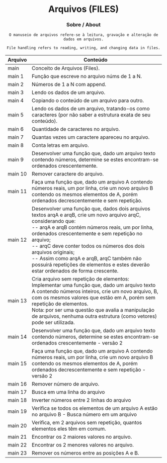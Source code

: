 <div align="center">
<h1>Arquivos (FILES)</h1>

<h3>Sobre / About</h3>

`O manuseio de arquivos refere-se à leitura, gravação e alteração de dados em arquivos.`

`File handling refers to reading, writing, and changing data in files.`
</div>

Arquivo | Conteúdo
--------|-----------
main | Conceito de Arquivos (Files). <br>
main 1 | Função que escreve no arquivo núms de 1 a N. <br>
main 2 | Números de 1 a N com append. <br>
main 3 | Lendo os dados de um arquivo. <br>
main 4 | Copiando o conteúdo de um arquivo para outro. <br>
main 5 | Lendo os dados de um arquivo, tratando-os como caracteres (por não saber a estrutura exata de seu conteúdo). <br>
main 6 | Quantidade de  caracteres no arquivo. <br>
main 7 | Quantas vezes um caractere apareceu no arquivo. <br>
main 8 | Conta letras em arquivo. <br>
main 9 | Desenvolver uma função que, dado um arquivo texto contendo números, determine se estes encontram-se ordenados crescentemente. <br>
main 10 | Remover caractere do arquivo. <br>
main 11 | Faça uma função que, dado um arquivo A contendo números reais, um por linha, crie um novo arquivo B contendo os mesmos elementos de A, porém ordenados decrescentemente e sem repetição. <br>
main 12 | Desenvolver uma função que, dados dois arquivos textos arqA e arqB, crie um novo arquivo arqC, considerando que:<br>--  arqA e arqB contém números reais, um por linha, ordenados crescentemente e sem repetição no arquivo; <br>--  arqC deve conter todos os números dos dois arquivos originais;<br>-- Assim como arqA e arqB, arqC também não possuirá repetições de elementos e estes deverão estar ordenados de forma crescente.<br>
main 13 | Cria arquivo sem repetição de elementos: Implementar uma função que, dado um arquivo texto A contendo números inteiros, crie um novo arquivo, B, com os mesmos valores que estão em A, porém sem repetição de elementos.<br>Nota: por ser uma questão que avalia a manipulação de arquivos, nenhuma outra estrutura (como vetores) pode ser utilizada.<br>
main 14 | Desenvolver uma função que, dado um arquivo texto contendo números, determine se estes encontram-se ordenados crescentemente - versão 2 <br>
main 15 | Faça uma função que, dado um arquivo A contendo números reais, um por linha, crie um novo arquivo B contendo os mesmos elementos de A, porém ordenados decrescentemente e sem repetição - versão 2 <br>
main 16 | Remover número de arquivo. <br>
main 17 | Busca em uma linha do arquivo<br>
main 18 | Inverter números entre 2 linhas do arquivo <br>
main 19 | Verifica se todos os elementos de um arquivo A estão no arquivo B - Busca número em um arquivo <br>
main 20 | Verifica, em 2 arquivos sem repetição, quantos elementos eles têm em comum. <br>
main 21 | Encontrar os 2 maiores valores no arquivo. <br>
main 22 | Encontrar os 2 menores valores no arquivo. <br>
main 23 | Remover os números entre as posições A e B. <br>
